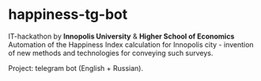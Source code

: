 # happiness-tg-bot

IT-hackathon by **Innopolis University** & **Higher School of Economics**
Automation of the Happiness Index calculation for Innopolis city - invention of new methods and technologies for conveying such surveys.

Project: telegram bot (English + Russian). 
